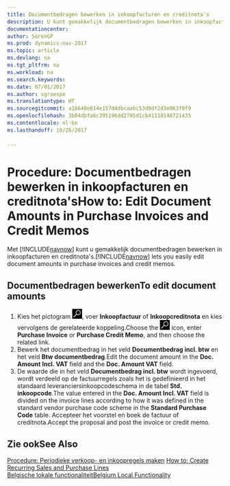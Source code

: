 ```yaml
---
title: Documentbedragen bewerken in inkoopfacturen en creditnota's
description: U kunt gemakkelijk documentbedragen bewerken in inkoopfacturen en creditnota's.
documentationcenter: 
author: SorenGP
ms.prod: dynamics-nav-2017
ms.topic: article
ms.devlang: na
ms.tgt_pltfrm: na
ms.workload: na
ms.search.keywords: 
ms.date: 07/01/2017
ms.author: sgroespe
ms.translationtype: HT
ms.sourcegitcommit: a16640e014e157d4dbcaabc53d0df2d3e063f8f9
ms.openlocfilehash: 3b04dbfa6c395196dd2705d1cb41118148721435
ms.contentlocale: nl-be
ms.lasthandoff: 10/26/2017

---
```

# <a name="how-to-edit-document-amounts-in-purchase-invoices-and-credit-memos"></a><span data-ttu-id="0cb2f-103">Procedure: Documentbedragen bewerken in inkoopfacturen en creditnota's</span><span class="sxs-lookup"><span data-stu-id="0cb2f-103">How to: Edit Document Amounts in Purchase Invoices and Credit Memos</span></span>
<span data-ttu-id="0cb2f-104">Met [!INCLUDE[navnow](../../includes/navnow_md.md)] kunt u gemakkelijk documentbedragen bewerken in inkoopfacturen en creditnota's.</span><span class="sxs-lookup"><span data-stu-id="0cb2f-104">[!INCLUDE[navnow](../../includes/navnow_md.md)] lets you easily edit document amounts in purchase invoices and credit memos.</span></span>  

## <a name="to-edit-document-amounts"></a><span data-ttu-id="0cb2f-105">Documentbedragen bewerken</span><span class="sxs-lookup"><span data-stu-id="0cb2f-105">To edit document amounts</span></span>  

1.  <span data-ttu-id="0cb2f-106">Kies het pictogram ![Zoeken naar pagina of rapport](../../media/ui-search/search_small.png "Pictogram Zoeken naar pagina of rapport"), voer **Inkoopfactuur** of **Inkoopcreditnota** en kies vervolgens de gerelateerde koppeling.</span><span class="sxs-lookup"><span data-stu-id="0cb2f-106">Choose the ![Search for Page or Report](../../media/ui-search/search_small.png "Search for Page or Report icon") icon, enter **Purchase Invoice** or **Purchase Credit Memo**, and then choose the related link.</span></span>  
2.  <span data-ttu-id="0cb2f-107">Bewerk het documentbedrag in het veld **Documentbedrag incl. btw** en het veld **Btw documentbedrag**.</span><span class="sxs-lookup"><span data-stu-id="0cb2f-107">Edit the document amount in the **Doc. Amount Incl. VAT** field and the **Doc. Amount VAT** field.</span></span>  
3.  <span data-ttu-id="0cb2f-108">De waarde die in het veld **Documentbedrag incl. btw** wordt ingevoerd, wordt verdeeld op de factuurregels zoals het is gedefinieerd in het standaard leveranciersinkoopcodeschema in de tabel **Std. inkoopcode**.</span><span class="sxs-lookup"><span data-stu-id="0cb2f-108">The value entered in the **Doc. Amount Incl. VAT** field is divided on the invoice lines according to how it was defined in the standard vendor purchase code scheme in the **Standard Purchase Code** table.</span></span> <span data-ttu-id="0cb2f-109">Accepteer het voorstel en boek de factuur of creditnota.</span><span class="sxs-lookup"><span data-stu-id="0cb2f-109">Accept the proposal and post the invoice or credit memo.</span></span>  

## <a name="see-also"></a><span data-ttu-id="0cb2f-110">Zie ook</span><span class="sxs-lookup"><span data-stu-id="0cb2f-110">See Also</span></span>  
<span data-ttu-id="0cb2f-111">[Procedure: Periodieke verkoop- en inkoopregels maken](../../sales-how-work-standard-lines.md) </span><span class="sxs-lookup"><span data-stu-id="0cb2f-111">[How to: Create Recurring Sales and Purchase Lines](../../sales-how-work-standard-lines.md) </span></span>  
[<span data-ttu-id="0cb2f-112">Belgische lokale functionaliteit</span><span class="sxs-lookup"><span data-stu-id="0cb2f-112">Belgium Local Functionality</span></span>](belgium-local-functionality.md)

